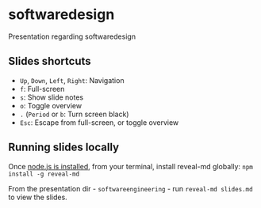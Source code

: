 # softwaredesign
Presentation regarding softwaredesign

## Slides shortcuts

* `Up`, `Down`, `Left`, `Right`: Navigation
* `f`: Full-screen
* `s`: Show slide notes
* `o`: Toggle overview
* `.` (`Period` or `b`: Turn screen black)
* `Esc`: Escape from full-screen, or toggle overview

## Running slides locally

Once [node.js is installed](https://nodejs.org/en/download/), from your
terminal, install reveal-md globally: `npm install -g reveal-md`

From the presentation dir - `softwareengineering` - run `reveal-md slides.md`
to view the slides.

